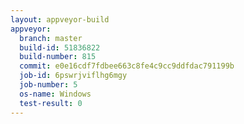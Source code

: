 ```yaml
---
layout: appveyor-build
appveyor:
  branch: master
  build-id: 51836822
  build-number: 815
  commit: e0e16cdf7fdbee663c8fe4c9cc9ddfdac791199b
  job-id: 6pswrjviflhg6mgy
  job-number: 5
  os-name: Windows
  test-result: 0
---
```

